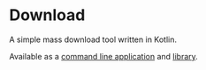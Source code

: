 # Download

A simple mass download tool written in Kotlin.

Available as a [command line application](app) and [library](core).
